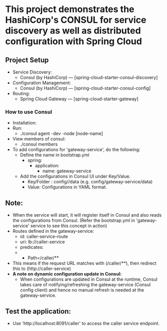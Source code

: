 # This project demonstrates the HashiCorp's CONSUL for service discovery as well as distributed configuration with Spring Cloud

## Project Setup
* Service Discovery:
  * Consul (by HashiCorp) — [spring-cloud-starter-consul-discovery]
* Configuration Management:
  * Consul (by HashiCorp) — [spring-cloud-starter-consul-config]
* Routing:
  * Spring Cloud Gateway — [spring-cloud-starter-gateway]


### How to use Consul
* Installation:
* Run: 
  * ./consul agent -dev -node [node-name]
* View members of consul:
  * ./consul members
* To add configurations for 'gateway-service', do the following:
  * Define the name in bootstrap.yml
    * spring:
      * application:
        * name: gateway-service
  * Add the configurations in Consul UI under Key/Value.
    * Key/Folder : config/<service-name>/data (e.g. config/gateway-service/data)
    * Value: Configurations in YAML format.


## Note:
* When the service will start, it will register itself in Consul and also reads the configurations from Consul. (Refer the bootstrap.yml in 'gateway-service' service to see this concept in action)
* Routes defined in the gateway-service:
    * id: caller-service-route
    * uri: lb://caller-service 
    * predicates:
    *   - Path=/caller/**
* This means if the request URL matches with (/caller/**), then redirect this to (http://caller-service)
* **A note on dynamic configuration update in Consul:**
    * When configurations are updated in Consul at the runtime, Consul takes care of notifying/refreshing the gateway-service (Consul config client) and hence no manual refresh is needed at the gateway-service.

## Test the application:
* Use 'http://localhost:8091/caller' to access the caller service endpoint.




